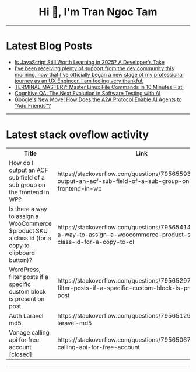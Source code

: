 <h1 align="center">Hi 👋, I'm Tran Ngoc Tam</h1>

---

# Latest Blog Posts 
<!-- BLOG-POST-LIST:START -->
- [Is JavaScript Still Worth Learning in 2025? A Developer’s Take](https://dev.to/raajaryan/is-javascript-still-worth-learning-in-2025-a-developers-take-4ma4)
- [I&#39;ve been receiving plenty of support from the dev community this morning, now that I&#39;ve officially began a new stage of my professional journey as an UX Engineer. I am feeling very thankful.](https://dev.to/d2d_weizhi/ive-been-receiving-plenty-of-support-from-the-dev-community-this-morning-now-that-ive-officially-3ghe)
- [TERMINAL MASTERY: Master Linux File Commands in 10 Minutes Flat!](https://dev.to/dtemi/terminal-mastery-master-linux-file-commands-in-10-minutes-flat-1c32)
- [Cognitive QA: The Next Evolution in Software Testing with AI](https://dev.to/radha_4c842d8e4362a7cdd9c/cognitive-qa-the-next-evolution-in-software-testing-with-ai-mej)
- [Google&#39;s New Move! How Does the A2A Protocol Enable AI Agents to &quot;Add Friends&quot;?](https://dev.to/sienna/googles-new-move-how-does-the-a2a-protocol-enable-ai-agents-to-add-friends-3iff)
<!-- BLOG-POST-LIST:END -->

---

# Latest stack oveflow activity
<table>
  <tr><th>Title</th><th>Link</th></tr>
  <!-- STACKOVERFLOW:START --><tr><td>How do I output an ACF sub field of a sub group on the frontend in WP?</td><td>https://stackoverflow.com/questions/79565593/how-do-i-output-an-acf-sub-field-of-a-sub-group-on-the-frontend-in-wp</td></tr><tr><td>Is there a way to assign a WooCommerce $product SKU a class id &lpar;for a copy to clipboard button&rpar;?</td><td>https://stackoverflow.com/questions/79565414/is-there-a-way-to-assign-a-woocommerce-product-sku-a-class-id-for-a-copy-to-cl</td></tr><tr><td>WordPress, filter posts if a specific custom block is present on post</td><td>https://stackoverflow.com/questions/79565297/wordpress-filter-posts-if-a-specific-custom-block-is-present-on-post</td></tr><tr><td>Auth Laravel md5</td><td>https://stackoverflow.com/questions/79565129/auth-laravel-md5</td></tr><tr><td>Vonage calling api for free account [closed]</td><td>https://stackoverflow.com/questions/79565067/vonage-calling-api-for-free-account</td></tr><!-- STACKOVERFLOW:END -->
</table>

---


